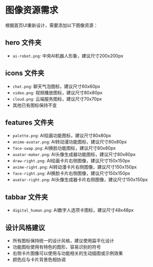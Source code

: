 # 图像资源需求

根据首页UI重新设计，需要添加以下图像资源：

## hero 文件夹

- `ai-robot.png`: 中央AI机器人形象，建议尺寸200x200px

## icons 文件夹

- `chat.png`: 聊天气泡图标，建议尺寸60x60px
- `video.png`: 视频播放图标，建议尺寸80x80px 
- `cloud.png`: 云端服务图标，建议尺寸70x70px
- 其他已有图标保持不变

## features 文件夹

- `palette.png`: AI绘画功能图标，建议尺寸80x80px
- `anime-avatar.png`: AI转动漫功能图标，建议尺寸80x80px
- `face-swap.png`: AI换脸功能图标，建议尺寸80x80px
- `avatar-maker.png`: AI头像生成器功能图标，建议尺寸80x80px
- `draw-right.png`: AI绘画卡片右侧图像，建议尺寸150x150px
- `anime-right.png`: AI转动漫卡片右侧图像，建议尺寸150x150px
- `face-right.png`: AI换脸卡片右侧图像，建议尺寸150x150px
- `avatar-right.png`: AI头像生成器卡片右侧图像，建议尺寸150x150px

## tabbar 文件夹

- `digital_human.png`: AI数字人选项卡图标，建议尺寸48x48px

## 设计风格建议

- 所有图标保持统一的设计风格，建议使用扁平化设计
- 功能图标使用有特色的图形，容易识别的符号
- 右侧卡片图像可以使用与功能相关的生动插图或示例效果
- 颜色应与卡片背景色相协调 